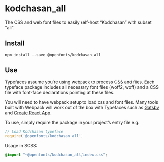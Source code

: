 
# kodchasan_all

The CSS and web font files to easily self-host “Kodchasan” with subset "all".

## Install

`npm install --save @openfonts/kodchasan_all`

## Use

Typefaces assume you’re using webpack to process CSS and files. Each typeface
package includes all necessary font files (woff2, woff) and a CSS file with
font-face declarations pointing at these files.

You will need to have webpack setup to load css and font files. Many tools built
with Webpack will work out of the box with Typefaces such as [Gatsby](https://github.com/gatsbyjs/gatsby)
and [Create React App](https://github.com/facebookincubator/create-react-app).

To use, simply require the package in your project’s entry file e.g.

```javascript
// Load Kodchasan typeface
require('@openfonts/kodchasan_all')
```

Usage in SCSS:
```scss
@import "~@openfonts/kodchasan_all/index.css";
```
